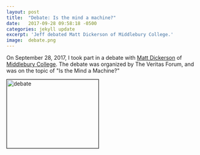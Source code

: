 ```yaml
---
layout: post
title:  "Debate: Is the mind a machine?"
date:   2017-09-28 09:58:18 -0500
categories: jekyll update
excerpt: 'Jeff debated Matt Dickerson of Middlebury College.'
image:	debate.png
---
```



On September 28, 2017, I took part in a debate with [Matt Dickerson](http://www.middlebury.edu/academics/cs/faculty/node/23361) of [Middlebury College](http://www.middlebury.edu/). The debate was organized by The Veritas Forum, and was on the topic of "Is the Mind a Machine?"

<a href="https://www.youtube.com/watch?time_continue=4&v=wbUOfKruKqU&feature=emb_title" target="_blank"><img src="http://img.youtube.com/vi/wbUOfKruKqU/1.jpg" 
alt="debate" width="240" height="180" border="1" /></a>
